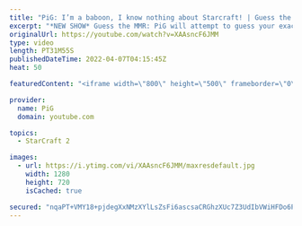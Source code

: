 ```yaml
---
title: "PiG: I’m a baboon, I know nothing about Starcraft! | Guess the MMR #2"
excerpt: "*NEW SHOW* Guess the MMR: PiG will attempt to guess your exact MMR! Send your replay to RateMyStarcraft@gmail.com with \"Guess the MMR\" in the title + in the body add your IGN & MMR & region (e.g. Maru, 3600, EU). Name your replay in the format: IGN - Server (e.g. Maru - EU)  This was inspired by Harstem’s"
originalUrl: https://youtube.com/watch?v=XAAsncF6JMM
type: video
length: PT31M55S
publishedDateTime: 2022-04-07T04:15:45Z
heat: 50

featuredContent: "<iframe width=\"800\" height=\"500\" frameborder=\"0\" src=\"https://www.youtube.com/embed/XAAsncF6JMM\" allow=\"accelerometer; autoplay; encrypted-media; gyroscope; picture-in-picture\" allowfullscreen></iframe>"

provider:
  name: PiG
  domain: youtube.com

topics:
  - StarCraft 2

images:
  - url: https://i.ytimg.com/vi/XAAsncF6JMM/maxresdefault.jpg
    width: 1280
    height: 720
    isCached: true

secured: "nqaPT+VMY18+pjdegXxNMzXYlLsZsFi6ascsaCRGhzXUc7Z3UdIbVWiHFDo6PAcKOpeWQj94Q1sjd6ZjCNCIxssdKUkKUMf4IKSJ6Wb60rhIIbGCXZVKZQpMWoxqCXn1Ysm4ZkCzagr7ZkCUsVR5z6uJqkqYQzko7/op4NmId/AsDaLat2SjtgQ/bG4/pQWx6sm+ccZEUSMb9jeUBMtFZ3QLYuCEifz7ntoz8hyoKqt+mK0eJAS7A0VKT1/ow/319Hv9c9srNwIoM8krd5+9WJEZ6kZly9HVrlK+w3edVwWZcbIZ2LejlVvS4ey6+IcXLVta/WQaiwfWuj2hi67Hj6dU/K+NZ4sC57Yxj8w4ftZprJHhuqG0B6C07+35YEMs4TZ7SPz0G7V2vOp87dKfX8DZNDage6AF3SJ+FwarUnw=;m9I30ZA2C9Rmh/fQO7o0wA=="
---
```


